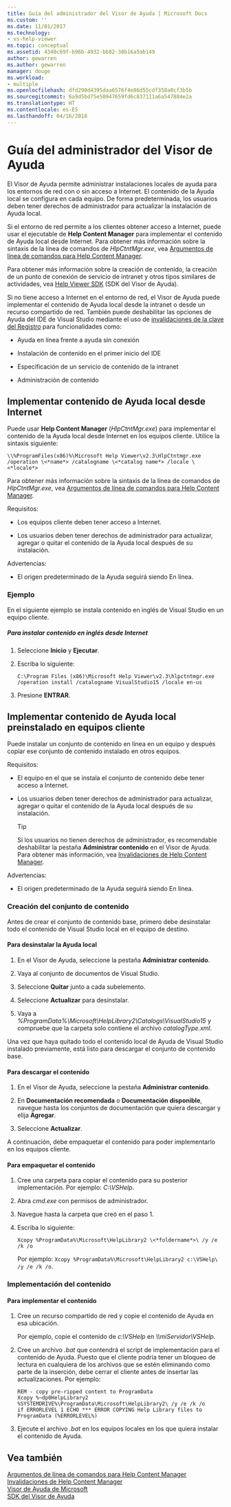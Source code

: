 ```yaml
---
title: Guía del administrador del Visor de Ayuda | Microsoft Docs
ms.custom: ''
ms.date: 11/01/2017
ms.technology:
- vs-help-viewer
ms.topic: conceptual
ms.assetid: 4340c69f-b96b-4932-bb82-38b16a5ab149
author: gewarren
ms.author: gewarren
manager: douge
ms.workload:
- multiple
ms.openlocfilehash: dfd290d4395daa6576f4e86d55cdf358a0cf3b5b
ms.sourcegitcommit: 6a9d5bd75e50947659fd6c837111a6a547884e2a
ms.translationtype: HT
ms.contentlocale: es-ES
ms.lasthandoff: 04/16/2018
---
```

# <a name="help-viewer-administrator-guide"></a>Guía del administrador del Visor de Ayuda
El Visor de Ayuda permite administrar instalaciones locales de ayuda para los entornos de red con o sin acceso a Internet. El contenido de la Ayuda local se configura en cada equipo. De forma predeterminada, los usuarios deben tener derechos de administrador para actualizar la instalación de Ayuda local.  
  
Si el entorno de red permite a los clientes obtener acceso a Internet, puede usar el ejecutable de **Help Content Manager** para implementar el contenido de Ayuda local desde Internet. Para obtener más información sobre la sintaxis de la línea de comandos de *HlpCtntMgr.exe*, vea [Argumentos de línea de comandos para Help Content Manager](../ide/command-line-arguments-for-the-help-content-manager.md).

Para obtener más información sobre la creación de contenido, la creación de un punto de conexión de servicio de intranet y otros tipos similares de actividades, vea [Help Viewer SDK](../extensibility/internals/microsoft-help-viewer-sdk.md) (SDK del Visor de Ayuda).  
  
Si no tiene acceso a Internet en el entorno de red, el Visor de Ayuda puede implementar el contenido de Ayuda local desde la intranet o desde un recurso compartido de red. También puede deshabilitar las opciones de Ayuda del IDE de Visual Studio mediante el uso de [invalidaciones de la clave del Registro](../ide/help-content-manager-overrides.md) para funcionalidades como:

- Ayuda en línea frente a ayuda sin conexión

- Instalación de contenido en el primer inicio del IDE

- Especificación de un servicio de contenido de la intranet

- Administración de contenido 
  
## <a name="deploying-local-help-content-from-the-internet"></a>Implementar contenido de Ayuda local desde Internet  
Puede usar **Help Content Manager** (*HlpCtntMgr.exe*) para implementar el contenido de la Ayuda local desde Internet en los equipos cliente. Utilice la sintaxis siguiente:  
  
```
\\%ProgramFiles(x86)%\Microsoft Help Viewer\v2.3\HlpCtntmgr.exe /operation \<*name*> /catalogname \<*catalog name*> /locale \<*locale*>
```
  
Para obtener más información sobre la sintaxis de la línea de comandos de *HlpCtntMgr.exe*, vea [Argumentos de línea de comandos para Help Content Manager](../ide/command-line-arguments-for-the-help-content-manager.md).  
  
Requisitos:  
  
-   Los equipos cliente deben tener acceso a Internet.  
  
-   Los usuarios deben tener derechos de administrador para actualizar, agregar o quitar el contenido de la Ayuda local después de su instalación.  


Advertencias:  
  
-   El origen predeterminado de la Ayuda seguirá siendo En línea.
  
### <a name="example"></a>Ejemplo  
En el siguiente ejemplo se instala contenido en inglés de Visual Studio en un equipo cliente.  
  
##### <a name="to-install-english-content-from-the-internet"></a>Para instalar contenido en inglés desde Internet  
  
1.  Seleccione **Inicio** y **Ejecutar**.  
  
2.  Escriba lo siguiente:  
  
     `C:\Program Files (x86)\Microsoft Help Viewer\v2.3\hlpctntmgr.exe /operation install /catalogname VisualStudio15 /locale en-us`  
  
3.  Presione **ENTRAR**.  
  
## <a name="deploying-pre-installed-local-help-content-on-client-computers"></a>Implementar contenido de Ayuda local preinstalado en equipos cliente
Puede instalar un conjunto de contenido en línea en un equipo y después copiar ese conjunto de contenido instalado en otros equipos.  
  
Requisitos:  
  
-   El equipo en el que se instala el conjunto de contenido debe tener acceso a Internet.  
  
-   Los usuarios deben tener derechos de administrador para actualizar, agregar o quitar el contenido de la Ayuda local después de su instalación.  
  
    > [!TIP]
    >  Si los usuarios no tienen derechos de administrador, es recomendable deshabilitar la pestaña **Administrar contenido** en el Visor de Ayuda. Para obtener más información, vea [Invalidaciones de Help Content Manager](../ide/help-content-manager-overrides.md).  
  
Advertencias:
  
-   El origen predeterminado de la Ayuda seguirá siendo En línea.
  
### <a name="create-the-content-set"></a>Creación del conjunto de contenido  
Antes de crear el conjunto de contenido base, primero debe desinstalar todo el contenido de Visual Studio local en el equipo de destino.  
  
#### <a name="to-uninstall-local-help"></a>Para desinstalar la Ayuda local  
  
1.  En el Visor de Ayuda, seleccione la pestaña **Administrar contenido**.  
  
2.  Vaya al conjunto de documentos de Visual Studio.  
  
3.  Seleccione **Quitar** junto a cada subelemento.  
  
4.  Seleccione **Actualizar** para desinstalar.
  
5.  Vaya a *%ProgramData%\Microsoft\HelpLibrary2\Catalogs\VisualStudio15* y compruebe que la carpeta solo contiene el archivo *catalogType.xml*.  
  
 Una vez que haya quitado todo el contenido local de Ayuda de Visual Studio instalado previamente, está listo para descargar el conjunto de contenido base.  
  
#### <a name="to-download-the-content"></a>Para descargar el contenido  
  
1.  En el Visor de Ayuda, seleccione la pestaña **Administrar contenido**.  
  
2.  En **Documentación recomendada** o **Documentación disponible**, navegue hasta los conjuntos de documentación que quiera descargar y elija **Agregar**.  
  
3.  Seleccione **Actualizar**.  


A continuación, debe empaquetar el contenido para poder implementarlo en los equipos cliente.  
  
#### <a name="to-package-the-content"></a>Para empaquetar el contenido  
  
1.  Cree una carpeta para copiar el contenido para su posterior implementación. Por ejemplo: *C:\VSHelp*.  
  
2.  Abra *cmd.exe* con permisos de administrador.  
  
3.  Navegue hasta la carpeta que creó en el paso 1.  
  
4.  Escriba lo siguiente:  
  
     `Xcopy %ProgramData%\Microsoft\HelpLibrary2 \<*foldername*>\ /y /e /k /o ` 
  
     Por ejemplo: `Xcopy %ProgramData%\Microsoft\HelpLibrary2 c:\VSHelp\ /y /e /k /o`.  
  
### <a name="deploying-the-content"></a>Implementación del contenido  
  
#### <a name="to-deploy-the-content"></a>Para implementar el contenido  
  
1.  Cree un recurso compartido de red y copie el contenido de Ayuda en esa ubicación.  
  
     Por ejemplo, copie el contenido de *c:\VSHelp* en *\\\miServidor\VSHelp*.  
  
2.  Cree un archivo *.bat* que contendrá el script de implementación para el contenido de Ayuda. Puesto que el cliente podría tener un bloqueo de lectura en cualquiera de los archivos que se estén eliminando como parte de la inserción, debe cerrar el cliente antes de insertar las actualizaciones. Por ejemplo:  
  
    ```  
    REM - copy pre-ripped content to ProgramData  
    Xcopy %~dp0HelpLibrary2 %SYSTEMDRIVE%\ProgramData\Microsoft\HelpLibrary2\ /y /e /k /o  
    if ERRORLEVEL 1 ECHO *** ERROR COPYING Help Library files to ProgramData (%ERRORLEVEL%)
    ```  
  
3.  Ejecute el archivo *.bat* en los equipos locales en los que quiera instalar el contenido de Ayuda.  
  
## <a name="see-also"></a>Vea también
[Argumentos de línea de comandos para Help Content Manager](../ide/command-line-arguments-for-the-help-content-manager.md)  
[Invalidaciones de Help Content Manager](../ide/help-content-manager-overrides.md)  
[Visor de Ayuda de Microsoft](../ide/microsoft-help-viewer.md)  
[SDK del Visor de Ayuda](../extensibility/internals/microsoft-help-viewer-sdk.md)